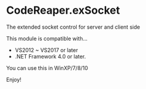 # CodeReaper.exSocket
The extended socket control for server and client side

This module is compatible with...
 - VS2012 ~ VS2017 or later
 - .NET Framework 4.0 or later.

You can use this in WinXP/7/8/10

Enjoy!
